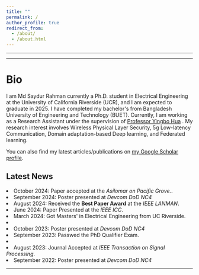 ```yaml
---
title: ""
permalink: /
author_profile: true
redirect_from: 
  - /about/
  - /about.html
---
```

---
---

Bio
======
I am Md Saydur Rahman currently a Ph.D. student in Electrical Engineering at the University of California Riverside (UCR), and I am expected to graduate in 2025. I have completed my bachelor's from Bangladesh University of Engineering and Technology (BUET). Currently, I am working as a Research Assistant under the supervision of [Professor Yingbo Hua](https://intra.ece.ucr.edu/~yhua/) 
. My research interest involves Wireless Physical Layer Security, 5g Low-latency Communication, Domain adaptation-based Deep learning, and Federated learning. 
<div class="wordwrap">  You can also find my latest articles/publications on  <a href="https://scholar.google.com/citations?user=Zbf4zyUAAAAJ&hl=en&authuser=1">my Google Scholar profile</a>. </div>

<div class="news-section">
  <h2>Latest News</h2>

  <li> October 2024: Paper accepted at the <em>Asilomar on Pacific Grove.</em>.</li>
  <li> September 2024: Poster presented at <em>Devcom DoD NC4</em>
  <li> August 2024: Received the <strong>Best Paper Award</strong> at the <em>IEEE LANMAN</em>.</li>
  <li> June 2024: Paper Presented at the <em>IEEE ICC</em>.</li>
  <li> March 2024: Got Masters' in Electrical Engineering from UC Riverside.<li>
  <li> October 2023: Poster presented at <em>Devcom DoD NC4</em>
  <li> September 2023: Passwed the PhD Qualifier Exam.<li>
  <li> August 2023: Journal Accepted at <em>IEEE Transaction on Signal Processing</em>.</li>
  <li> September 2022: Poster presented at <em>Devcom DoD NC4</em>

 
  </div>



---


